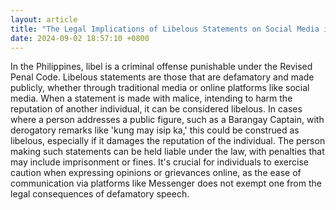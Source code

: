 ```yaml
---
layout: article
title: "The Legal Implications of Libelous Statements on Social Media in the Philippines"
date: 2024-09-02 18:57:10 +0800
---
```


<p>In the Philippines, libel is a criminal offense punishable under the Revised Penal Code. Libelous statements are those that are defamatory and made publicly, whether through traditional media or online platforms like social media. When a statement is made with malice, intending to harm the reputation of another individual, it can be considered libelous. In cases where a person addresses a public figure, such as a Barangay Captain, with derogatory remarks like 'kung may isip ka,' this could be construed as libelous, especially if it damages the reputation of the individual. The person making such statements can be held liable under the law, with penalties that may include imprisonment or fines. It's crucial for individuals to exercise caution when expressing opinions or grievances online, as the ease of communication via platforms like Messenger does not exempt one from the legal consequences of defamatory speech.</p>